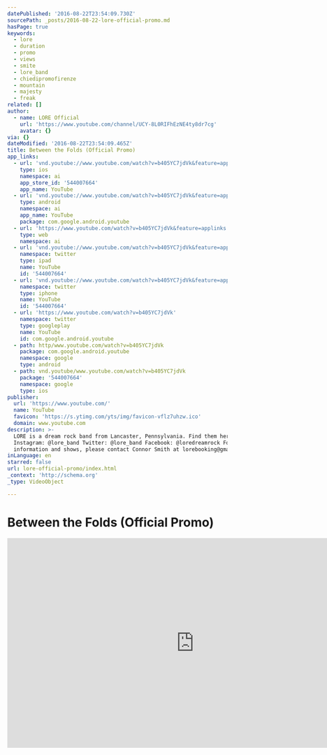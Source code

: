 ```yaml
---
datePublished: '2016-08-22T23:54:09.730Z'
sourcePath: _posts/2016-08-22-lore-official-promo.md
hasPage: true
keywords:
  - lore
  - duration
  - promo
  - views
  - smite
  - lore_band
  - chiedipromofirenze
  - mountain
  - majesty
  - freak
related: []
author:
  - name: LORE Official
    url: 'https://www.youtube.com/channel/UCY-8L0RIFhEzNE4ty8dr7cg'
    avatar: {}
via: {}
dateModified: '2016-08-22T23:54:09.465Z'
title: Between the Folds (Official Promo)
app_links:
  - url: 'vnd.youtube://www.youtube.com/watch?v=b405YC7jdVk&feature=applinks'
    type: ios
    namespace: ai
    app_store_id: '544007664'
    app_name: YouTube
  - url: 'vnd.youtube://www.youtube.com/watch?v=b405YC7jdVk&feature=applinks'
    type: android
    namespace: ai
    app_name: YouTube
    package: com.google.android.youtube
  - url: 'https://www.youtube.com/watch?v=b405YC7jdVk&feature=applinks'
    type: web
    namespace: ai
  - url: 'vnd.youtube://www.youtube.com/watch?v=b405YC7jdVk&feature=applinks'
    namespace: twitter
    type: ipad
    name: YouTube
    id: '544007664'
  - url: 'vnd.youtube://www.youtube.com/watch?v=b405YC7jdVk&feature=applinks'
    namespace: twitter
    type: iphone
    name: YouTube
    id: '544007664'
  - url: 'https://www.youtube.com/watch?v=b405YC7jdVk'
    namespace: twitter
    type: googleplay
    name: YouTube
    id: com.google.android.youtube
  - path: http/www.youtube.com/watch?v=b405YC7jdVk
    package: com.google.android.youtube
    namespace: google
    type: android
  - path: vnd.youtube/www.youtube.com/watch?v=b405YC7jdVk
    package: '544007664'
    namespace: google
    type: ios
publisher:
  url: 'https://www.youtube.com/'
  name: YouTube
  favicon: 'https://s.ytimg.com/yts/img/favicon-vflz7uhzw.ico'
  domain: www.youtube.com
description: >-
  LORE is a dream rock band from Lancaster, Pennsylvania. Find them here:
  Instagram: @lore_band Twitter: @lore_band Facebook: @loredreamrock For booking
  information and shows, please contact Connor Smith at lorebooking@gmail.com
inLanguage: en
starred: false
url: lore-official-promo/index.html
_context: 'http://schema.org'
_type: VideoObject

---
```

# Between the Folds (Official Promo)

<iframe src="https://cdn.embedly.com/widgets/media.html?src=https%3A%2F%2Fwww.youtube.com%2Fembed%2Fb405YC7jdVk%3Ffeature%3Doembed&amp;url=http%3A%2F%2Fwww.youtube.com%2Fwatch%3Fv%3Db405YC7jdVk&amp;image=https%3A%2F%2Fi.ytimg.com%2Fvi%2Fb405YC7jdVk%2Fhqdefault.jpg&amp;key=b7d04c9b404c499eba89ee7072e1c4f7&amp;type=text%2Fhtml&amp;schema=youtube" width="854" height="480" scrolling="no" frameborder="0" allowfullscreen="" style=""></iframe>